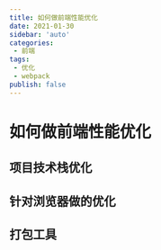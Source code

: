 ```yaml
---
title: 如何做前端性能优化
date: 2021-01-30
sidebar: 'auto'
categories:
 - 前端
tags:
 - 优化
 - webpack
publish: false
---
```


# 如何做前端性能优化
## 项目技术栈优化
## 针对浏览器做的优化
## 打包工具
